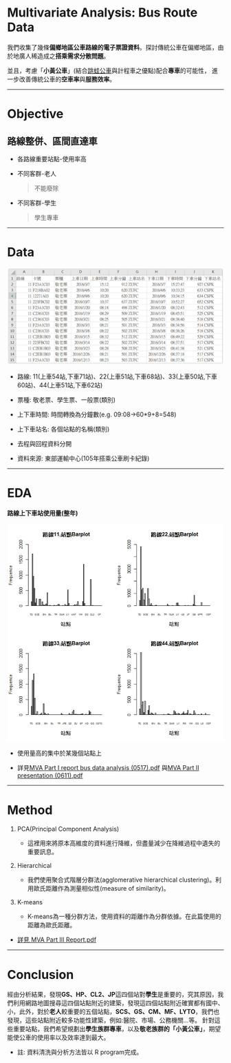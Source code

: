# Multivariate Analysis: Bus Route Data

我們收集了幾條**偏鄉地區公車路線的電子票證資料**。探討傳統公車在偏鄉地區，由於地廣人稀造成之**搭乘需求分散問題**。

並且，考慮「**小黃公車**」(結合[跳蛙公車](https://leapfroggingbus.tw/about_us)與計程車之優點)配合**專車**的可能性，
進一步改善傳統公車的**空車率**與**服務效率**。

---

# Objective

## 路線整併、區間直達車
  * 各路線重要站點-使用率高
  
  * 不同客群-老人
  
    > 不能廢除
  
  * 不同客群-學生
  
    > 學生專車




---

# Data

![Data](https://github.com/oicjacky/Multivariate-Analysis/blob/master/data.png)


- 路線: 11(上車54站,下車71站)、22(上車51站,下車68站)、33(上車50站,下車60站)、44(上車51站,下車62站)

- 票種: 敬老票、學生票、一般票(類別)

- 上下車時間: 時間轉換為分鐘數(e.g. 09:08→60*9+8=548)

- 上下車站名: 各個站點的名稱(類別) 

- 去程與回程資料分開

- 資料來源: 東部運輸中心(105年搭乘公車刷卡紀錄)

---

# EDA

**路線上下車站使用量(整年)**

![使用量](https://github.com/oicjacky/Multivariate-Analysis/blob/master/data03.png)


- 使用量高的集中於某幾個站點上

- 詳見[MVA Part I report bus data analysis (0517).pdf](https://github.com/oicjacky/Multivariate-Analysis/blob/master/0611MVA%20Part%20II%20Presentation/MVA%20Part%20I%20report%20bus%20data%20analysis%20(0517).pdf)
與[MVA Part II presentation (0611).pdf](https://github.com/oicjacky/Multivariate-Analysis/blob/master/0611MVA%20Part%20II%20Presentation/MVA%20Part%20II%20presentation%20(0611).pdf)

---

# Method

1. PCA(Principal Component Analysis)
    - 這裡用來將原本高維度的資料進行降維，但盡量減少在降維過程中遺失的重要訊息。

2. Hierarchical
    - 我們使用聚合式階層分群法(agglomerative hierarchical clustering)。利用歐氏距離作為測量相似性(measure of similarity)。

3. K-means
    - K-means為一種分群方法，使用資料的距離作為分群依據。在此篇使用的距離為歐氏距離。

- [詳見 MVA Part III Report.pdf](https://github.com/oicjacky/Multivariate-Analysis/blob/master/0617MVA%20Part%20III%20Report%20Writing/MVA%20Part%20III%20Report.pdf)

---

# Conclusion

經由分析結果，發現**GS、HP、CL2、JP**這四個站對**學生**是重要的，究其原因，我們利用網路地圖搜尋這四個站點附近的建築，發現這四個站點附近確實都有國中、小，此外，對於**老人**較重要的五個站點，**SCS、GS、CM、MF、LYTO**，我們也發現，這些站點附近較多功能性建築，例如:醫院、市場、公務機關…等。
針對這些重要站點，我們希望規劃出**學生族群專車**，以及**敬老族群的「小黃公車」**，期望能使公車的使用率以及效率達到最大。


- 註: 資料清洗與分析方法皆以 R program完成。

